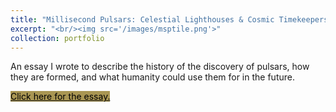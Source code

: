 ```yaml
---
title: "Millisecond Pulsars: Celestial Lighthouses & Cosmic Timekeepers"
excerpt: "<br/><img src='/images/msptile.png'>"
collection: portfolio
---
```



An essay I wrote to describe the history of the discovery of pulsars, how they are formed, and what humanity could use them for in the future.
<p><a href="/images/mspessay.pdf" class="button primary large" style="background-color:#A99653" target='_blank'><font color="#000">Click here for the essay.</font></a></p>
